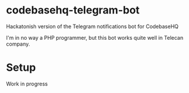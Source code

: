 # codebasehq-telegram-bot
Hackatonish version of the Telegram notifications bot for CodebaseHQ

I'm in no way a PHP programmer, but this bot works quite well in Telecan company.

# Setup

Work in progress
